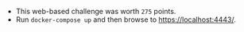 * This web-based challenge was worth `275` points.
* Run `docker-compose up` and then browse to [https://localhost:4443/](https://localhost:4443/).
